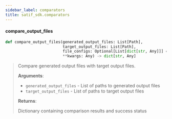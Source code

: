 ```yaml
---
sidebar_label: comparators
title: satif_sdk.comparators
---
```


#### compare\_output\_files

```python
def compare_output_files(generated_output_files: List[Path],
                         target_output_files: List[Path],
                         file_configs: Optional[List[dict[str, Any]]] = None,
                         **kwargs: Any) -> dict[str, Any]
```

> Compare generated output files with target output files.
>
> **Arguments**:
>
> - `generated_output_files` - List of paths to generated output files
> - `target_output_files` - List of paths to target output files
>
>
> **Returns**:
>
>   Dictionary containing comparison results and success status
